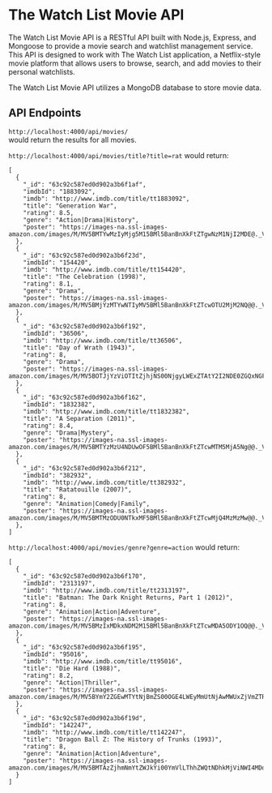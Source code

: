 # The Watch List Movie API

The Watch List Movie API is a RESTful API built with Node.js, Express, and Mongoose to provide a movie search and watchlist management service.\
 This API is designed to work with The Watch List application, a Netflix-style movie platform that allows users to browse, search, and add movies to their personal watchlists.

The Watch List Movie API utilizes a MongoDB database to store movie data.

## API Endpoints

`http://localhost:4000/api/movies/`\
would return the results for all movies.


`http://localhost:4000/api/movies/title?title=rat`
would return:

```
[
  {
    "_id": "63c92c587ed0d902a3b6f1af",
    "imdbId": "1883092",
    "imdb": "http://www.imdb.com/title/tt1883092",
    "title": "Generation War",
    "rating": 8.5,
    "genre": "Action|Drama|History",
    "poster": "https://images-na.ssl-images-amazon.com/images/M/MV5BMTYwMzIyMjg5M15BMl5BanBnXkFtZTgwNzM1NjI2MDE@._V1_UX182_CR0,0,182,268_AL_.jpg"
  },
  {
    "_id": "63c92c587ed0d902a3b6f23d",
    "imdbId": "154420",
    "imdb": "http://www.imdb.com/title/tt154420",
    "title": "The Celebration (1998)",
    "rating": 8.1,
    "genre": "Drama",
    "poster": "https://images-na.ssl-images-amazon.com/images/M/MV5BMjYzMTYwNTIyMV5BMl5BanBnXkFtZTcwOTU2MjM2NQ@@._V1_UX182_CR0,0,182,268_AL_.jpg"
  },
  {
    "_id": "63c92c587ed0d902a3b6f192",
    "imdbId": "36506",
    "imdb": "http://www.imdb.com/title/tt36506",
    "title": "Day of Wrath (1943)",
    "rating": 8,
    "genre": "Drama",
    "poster": "https://images-na.ssl-images-amazon.com/images/M/MV5BOTJjYzViOTItZjhjNS00NjgyLWExZTAtY2I2NDE0ZGQxNGFlXkEyXkFqcGdeQXVyMTQxNzMzNDI@._V1_UY268_CR9,0,182,268_AL_.jpg"
  },
  {
    "_id": "63c92c587ed0d902a3b6f162",
    "imdbId": "1832382",
    "imdb": "http://www.imdb.com/title/tt1832382",
    "title": "A Separation (2011)",
    "rating": 8.4,
    "genre": "Drama|Mystery",
    "poster": "https://images-na.ssl-images-amazon.com/images/M/MV5BMTYzMzU4NDUwOF5BMl5BanBnXkFtZTcwMTM5MjA5Ng@@._V1_UX182_CR0,0,182,268_AL_.jpg"
  },
  {
    "_id": "63c92c587ed0d902a3b6f212",
    "imdbId": "382932",
    "imdb": "http://www.imdb.com/title/tt382932",
    "title": "Ratatouille (2007)",
    "rating": 8,
    "genre": "Animation|Comedy|Family",
    "poster": "https://images-na.ssl-images-amazon.com/images/M/MV5BMTMzODU0NTkxMF5BMl5BanBnXkFtZTcwMjQ4MzMzMw@@._V1_UX182_CR0,0,182,268_AL_.jpg"
  },
]
```


`http://localhost:4000/api/movies/genre?genre=action` would return:

```
[
  {
    "_id": "63c92c587ed0d902a3b6f170",
    "imdbId": "2313197",
    "imdb": "http://www.imdb.com/title/tt2313197",
    "title": "Batman: The Dark Knight Returns, Part 1 (2012)",
    "rating": 8,
    "genre": "Animation|Action|Adventure",
    "poster": "https://images-na.ssl-images-amazon.com/images/M/MV5BMzIxMDkxNDM2M15BMl5BanBnXkFtZTcwMDA5ODY1OQ@@._V1_UX182_CR0,0,182,268_AL_.jpg"
  },
  {
    "_id": "63c92c587ed0d902a3b6f195",
    "imdbId": "95016",
    "imdb": "http://www.imdb.com/title/tt95016",
    "title": "Die Hard (1988)",
    "rating": 8.2,
    "genre": "Action|Thriller",
    "poster": "https://images-na.ssl-images-amazon.com/images/M/MV5BYmY2ZGEwMTYtNjBmZS00OGE4LWEyMmUtNjAwMWUxZjVmZTRiXkEyXkFqcGdeQXVyNjU0OTQ0OTY@._V1_UX182_CR0,0,182,268_AL_.jpg"
  },
  {
    "_id": "63c92c587ed0d902a3b6f19d",
    "imdbId": "142247",
    "imdb": "http://www.imdb.com/title/tt142247",
    "title": "Dragon Ball Z: The History of Trunks (1993)",
    "rating": 8,
    "genre": "Animation|Action|Adventure",
    "poster": "https://images-na.ssl-images-amazon.com/images/M/MV5BMTAzZjhmNmYtZWJkYi00YmVlLThhZWQtNDhkMjViNWI4MDdhXkEyXkFqcGdeQXVyMzM4MjM0Nzg@._V1_UY268_CR3,0,182,268_AL_.jpg"
  }
]
```
